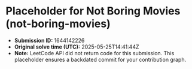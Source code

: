 # Placeholder for Not Boring Movies (not-boring-movies)

- **Submission ID:** 1644142226
- **Original solve time (UTC):** 2025-05-25T14:41:44Z
- **Note:** LeetCode API did not return code for this submission.
  This placeholder ensures a backdated commit for your contribution graph.
